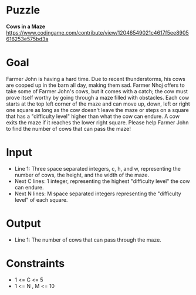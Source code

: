# Puzzle
**Cows in a Maze** https://www.codingame.com/contribute/view/12046549021c4617f5ee8905616253e575bd3a

# Goal
Farmer John is having a hard time. Due to recent thunderstorms, his cows are cooped up in the barn all day, making them sad. Farmer Nhoj offers to take some of Farmer John's cows, but it comes with a catch; the cow must prove itself worthy by going through a maze filled with obstacles. Each cow starts at the top left corner of the maze and can move up, down, left or right one square as long as the cow doesn't leave the maze or steps on a square that has a "difficulty level" higher than what the cow can endure. A cow exits the maze if it reaches the lower right square. Please help Farmer John to find the number of cows that can pass the maze!

# Input
* Line 1: Three space separated integers, c, h, and w, representing the number of cows, the height, and the width of the maze.
* Next C lines: 1 integer, representing the highest "difficulty level" the cow can endure.
* Next N lines: M space separated integers representing the "difficulty level" of each square.
  
# Output
* Line 1: The number of cows that can pass through the maze.

# Constraints
* 1 <= C <= 5
* 1 <= N , M <= 10
